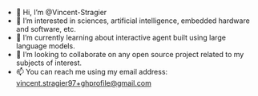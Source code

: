 - 👋 Hi, I’m @Vincent-Stragier
- 👀 I’m interested in sciences, artificial intelligence, embedded hardware and software, etc.
- 🌱 I’m currently learning about interactive agent built using large language models.
- 💞️ I’m looking to collaborate on any open source project related to my subjects of interest.
- 📫 You can reach me using my email address: vincent.stragier97+ghprofile@gmail.com

<!---
Vincent-Stragier/Vincent-Stragier is a ✨ special ✨ repository because its `README.md` (this file) appears on your GitHub profile.
You can click the Preview link to take a look at your changes.
--->

